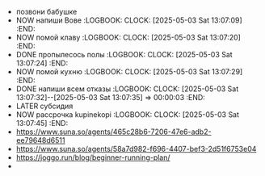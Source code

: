- позвони бабушке
- NOW напиши Вове
  :LOGBOOK:
  CLOCK: [2025-05-03 Sat 13:07:09]
  :END:
- NOW помой клаву
  :LOGBOOK:
  CLOCK: [2025-05-03 Sat 13:07:20]
  :END:
- DONE пропылесось полы
  :LOGBOOK:
  CLOCK: [2025-05-03 Sat 13:07:24]
  :END:
- NOW помой кухню
  :LOGBOOK:
  CLOCK: [2025-05-03 Sat 13:07:29]
  :END:
- DONE напиши всем отказы
  :LOGBOOK:
  CLOCK: [2025-05-03 Sat 13:07:32]--[2025-05-03 Sat 13:07:35] =>  00:00:03
  :END:
- LATER субсидия
- NOW рассрочка kupinekopi
  :LOGBOOK:
  CLOCK: [2025-05-03 Sat 13:07:45]
  :END:
- https://www.suna.so/agents/465c28b6-7206-47e6-adb2-ee79648d6511
- https://www.suna.so/agents/58a7d982-f696-4407-bef3-2d51f6753e04
- https://joggo.run/blog/beginner-running-plan/
-